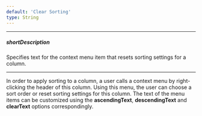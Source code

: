 ```yaml
---
default: 'Clear Sorting'
type: String
---
```

---
##### shortDescription
Specifies text for the context menu item that resets sorting settings for a column.

---
In order to apply sorting to a column, a user calls a context menu by right-clicking the header of this column. Using this menu, the user can choose a sort order or reset sorting settings for this column. The text of the menu items can be customized using the **ascendingText**, **descendingText** and **clearText** options correspondingly.